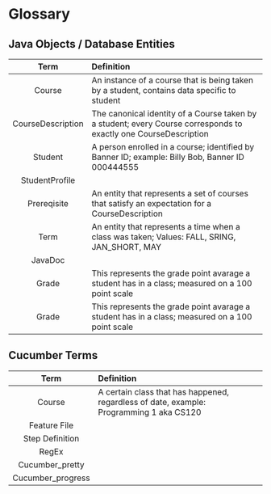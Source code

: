 # Glossary
## Java Objects / Database Entities
| Term              | Definition                                                                                                        |
|:-----------------:|:------------------------------------------------------------------------------------------------------------------|
| Course            | An instance of a course that is being taken by a student, contains data specific to student                       |
| CourseDescription | The canonical identity of a Course taken by a student; every Course corresponds to exactly one CourseDescription  |
| Student           | A person enrolled in a course; identified by Banner ID; example: Billy Bob, Banner ID 000444555                   |
| StudentProfile    |                                                                                                                   |
| Prereqisite       | An entity that represents a set of courses that satisfy an expectation for a CourseDescription                    |
| Term              | An entity that represents a time when a class was taken; Values: FALL, SRING, JAN_SHORT, MAY                      |
| JavaDoc           |                                                                                                                   |
| Grade             | This represents the grade point avarage a student has in a class; measured on a 100 point scale                    |
| Grade             | This represents the grade point avarage a student has in a class; measured on a 100 point scale                    |


## Cucumber Terms
| Term             | Definition                                                                                                         |
|:----------------:|:-------------------------------------------------------------------------------------------------------------------|
| Course           | A certain class that has happened, regardless of date, example: Programming 1 aka CS120                            |
| Feature File     |                                                                                                                    |
| Step Definition  |                                                                                                                    |
| RegEx            |                                                                                                                    |
| Cucumber_pretty  |                                                                                                                    |
| Cucumber_progress|                                                                                                                    |




